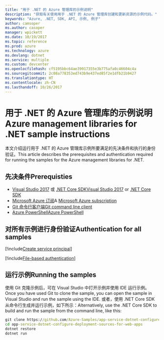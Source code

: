 ```yaml
---
title: "用于 .NET 的 Azure 管理库的示例说明"
description: "获取有关使用用于 .NET 的 Azure 管理库创建和更新资源的示例代码。"
keywords: "Azure, .NET, SDK, API, 示例, 例子"
author: camsoper
ms.author: casoper
manager: wpickett
ms.date: 10/19/2017
ms.topic: reference
ms.prod: azure
ms.technology: azure
ms.devlang: dotnet
ms.service: multiple
ms.custom: devcenter
ms.openlocfilehash: cf5195bbc64ae39917355e3b775afa0c46604c4a
ms.sourcegitcommit: 2c08a778353ed743b9e437ed85f2e1dfb21b9427
ms.translationtype: HT
ms.contentlocale: zh-CN
ms.lasthandoff: 10/26/2017
---
```

# <a name="azure-management-libraries-for-net-sample-instructions"></a><span data-ttu-id="ae7f1-104">用于 .NET 的 Azure 管理库的示例说明</span><span class="sxs-lookup"><span data-stu-id="ae7f1-104">Azure management libraries for .NET sample instructions</span></span>

<span data-ttu-id="ae7f1-105">本文介绍运行用于 .NET 的 Azure 管理库示例所要满足的先决条件和执行的身份验证。</span><span class="sxs-lookup"><span data-stu-id="ae7f1-105">This article describes the prerequisites and authentication required for running the samples for the Azure management libraries for .NET.</span></span>

## <a name="prerequisties"></a><span data-ttu-id="ae7f1-106">先决条件</span><span class="sxs-lookup"><span data-stu-id="ae7f1-106">Prerequisties</span></span> 

* <span data-ttu-id="ae7f1-107">[Visual Studio 2017](https://www.visualstudio.com/vs/) 或 [.NET Core SDK](https://www.microsoft.com/net/download/core)</span><span class="sxs-lookup"><span data-stu-id="ae7f1-107">[Visual Studio 2017](https://www.visualstudio.com/vs/) or [.NET Core SDK](https://www.microsoft.com/net/download/core)</span></span>
* <span data-ttu-id="ae7f1-108">[Microsoft Azure 订阅](https://azure.microsoft.com/free/)</span><span class="sxs-lookup"><span data-stu-id="ae7f1-108">A [Microsoft Azure subscription](https://azure.microsoft.com/free/)</span></span>
* [<span data-ttu-id="ae7f1-109">Git 命令行客户端</span><span class="sxs-lookup"><span data-stu-id="ae7f1-109">Git command line client</span></span>](https://git-scm.com/)
* [<span data-ttu-id="ae7f1-110">Azure PowerShell</span><span class="sxs-lookup"><span data-stu-id="ae7f1-110">Azure PowerShell</span></span>](/powershell/azure/install-azurerm-ps)

## <a name="authentication-for-all-samples"></a><span data-ttu-id="ae7f1-111">对所有示例进行身份验证</span><span class="sxs-lookup"><span data-stu-id="ae7f1-111">Authentication for all samples</span></span>

[!include[Create service principal](includes/create-sp.md)]

[!include[File-based authentication](includes/file-based-auth.md)]

## <a name="running-the-samples"></a><span data-ttu-id="ae7f1-112">运行示例</span><span class="sxs-lookup"><span data-stu-id="ae7f1-112">Running the samples</span></span>

<span data-ttu-id="ae7f1-113">使用 Git 克隆示例后，可在 Visual Studio 中打开示例并使用 IDE 运行示例。</span><span class="sxs-lookup"><span data-stu-id="ae7f1-113">Once you have used Git to clone the sample, you can open the sample in Visual Studio and run the sample using the IDE.</span></span>  <span data-ttu-id="ae7f1-114">或者，使用 .NET Core SDK 从命令行生成并运行示例，如下所示：</span><span class="sxs-lookup"><span data-stu-id="ae7f1-114">Alternatively, use the .NET Core SDK to build and run the sample from the command line, like this:</span></span>

```cmd
git clone https://github.com/Azure-Samples/app-service-dotnet-configure-deployment-sources-for-web-apps.git
cd app-service-dotnet-configure-deployment-sources-for-web-apps
dotnet restore
dotnet run
```